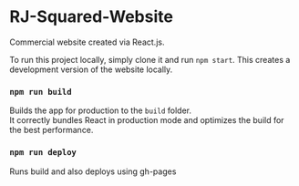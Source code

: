 # RJ-Squared-Website

Commercial website created via React.js.

To run this project locally, simply clone it and run `npm start`. This creates a
development version of the website locally.

### `npm run build`

Builds the app for production to the `build` folder.\
It correctly bundles React in production mode and optimizes the build for the best performance.

### `npm run deploy`

Runs build and also deploys using gh-pages
